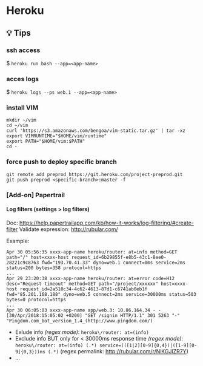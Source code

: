 # Heroku

## :bulb: Tips

### ssh access
$ `heroku run bash --app=<app-name>`

### acces logs
$ `heroku logs --ps web.1 --app=<app-name>`

### install VIM
```
mkdir ~/vim
cd ~/vim
curl 'https://s3.amazonaws.com/bengoa/vim-static.tar.gz' | tar -xz
export VIMRUNTIME="$HOME/vim/runtime"
export PATH="$HOME/vim:$PATH"
cd -
```

### force push to deploy specific branch
```
git remote add preprod https://git.heroku.com/project-preprod.git
git push preprod <specific-branch>:master -f
```

### [Add-on] Papertrail

#### Log filters (settings > log filters)

Doc: https://help.papertrailapp.com/kb/how-it-works/log-filtering/#create-filter
Validate expression: http://rubular.com/

Example: 

```
Apr 30 05:56:35 xxxx-app-name heroku/router: at=info method=GET path="/" host=xxxx-host request_id=6b29855f-e8b5-43c1-8ee0-28221c9c8763 fwd="193.70.41.33" dyno=web.1 connect=0ms service=2ms status=200 bytes=358 protocol=https 
...
Apr 29 23:20:38 xxxx-app-name heroku/router: at=error code=H12 desc="Request timeout" method=GET path="/project/xxxxxx" host=xxxx-host request_id=2a510c34-4c62-4613-87d1-c6741ab0eb1f fwd="85.201.168.188" dyno=web.5 connect=2ms service=30000ms status=503 bytes=0 protocol=https
...
Apr 30 06:05:03 xxxx-app-name app/web.3: 10.86.164.34 - - [30/Apr/2018:15:05:02 +0200] "GET /signin HTTP/1.1" 301 5263 "-" "Pingdom.com_bot_version_1.4_(http://www.pingdom.com/) 
```

- Exlude info _(regex mode)_: `heroku\/router: at=(info)` 
- Exclude info BUT only for < 30000ms response time _(regex mode)_: `heroku\/router: at=(info) (.*) service=(([1|2][0-9]{0,4})|([1-9][0-9]{0,3}))ms (.*)` (regex permalink: http://rubular.com/r/NlKGJlZR7Y)
- ...
